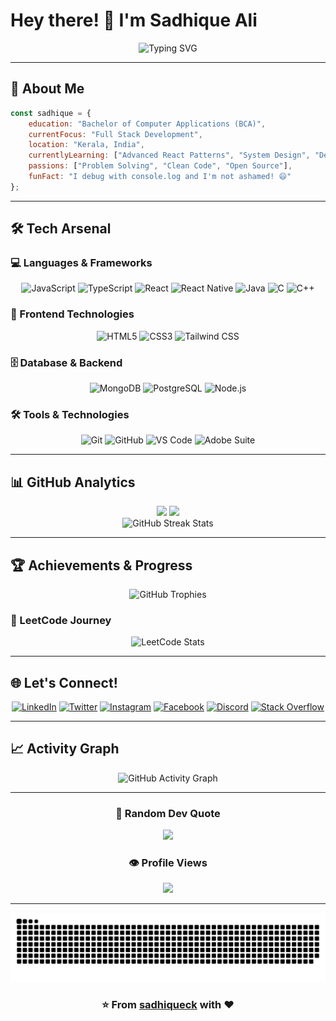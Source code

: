 # Hey there! 👋 I'm Sadhique Ali

<div align="center">
  <img src="https://readme-typing-svg.herokuapp.com?font=Fira+Code&pause=1000&color=00D4FF&center=true&vCenter=true&width=435&lines=Full+Stack+Developer;BCA+Graduate;Always+Learning+New+Tech;Code+%7C+Create+%7C+Innovate" alt="Typing SVG" />
</div>

---

## 🚀 About Me

```javascript
const sadhique = {
    education: "Bachelor of Computer Applications (BCA)",
    currentFocus: "Full Stack Development",
    location: "Kerala, India",
    currentlyLearning: ["Advanced React Patterns", "System Design", "DevOps"],
    passions: ["Problem Solving", "Clean Code", "Open Source"],
    funFact: "I debug with console.log and I'm not ashamed! 😄"
};
```

---

## 🛠️ Tech Arsenal

### 💻 Languages & Frameworks
<div align="center">

![JavaScript](https://img.shields.io/badge/JavaScript-F7DF1E?style=for-the-badge&logo=javascript&logoColor=black)
![TypeScript](https://img.shields.io/badge/TypeScript-007ACC?style=for-the-badge&logo=typescript&logoColor=white)
![React](https://img.shields.io/badge/React-20232A?style=for-the-badge&logo=react&logoColor=61DAFB)
![React Native](https://img.shields.io/badge/React_Native-20232A?style=for-the-badge&logo=react&logoColor=61DAFB)
![Java](https://img.shields.io/badge/Java-ED8B00?style=for-the-badge&logo=openjdk&logoColor=white)
![C](https://img.shields.io/badge/C-00599C?style=for-the-badge&logo=c&logoColor=white)
![C++](https://img.shields.io/badge/C++-00599C?style=for-the-badge&logo=c%2B%2B&logoColor=white)

</div>

### 🎨 Frontend Technologies
<div align="center">

![HTML5](https://img.shields.io/badge/HTML5-E34F26?style=for-the-badge&logo=html5&logoColor=white)
![CSS3](https://img.shields.io/badge/CSS3-1572B6?style=for-the-badge&logo=css3&logoColor=white)
![Tailwind CSS](https://img.shields.io/badge/Tailwind_CSS-38B2AC?style=for-the-badge&logo=tailwind-css&logoColor=white)

</div>

### 🗄️ Database & Backend
<div align="center">

![MongoDB](https://img.shields.io/badge/MongoDB-4EA94B?style=for-the-badge&logo=mongodb&logoColor=white)
![PostgreSQL](https://img.shields.io/badge/PostgreSQL-316192?style=for-the-badge&logo=postgresql&logoColor=white)
![Node.js](https://img.shields.io/badge/Node.js-43853D?style=for-the-badge&logo=node.js&logoColor=white)

</div>

### 🛠️ Tools & Technologies
<div align="center">

![Git](https://img.shields.io/badge/Git-F05032?style=for-the-badge&logo=git&logoColor=white)
![GitHub](https://img.shields.io/badge/GitHub-100000?style=for-the-badge&logo=github&logoColor=white)
![VS Code](https://img.shields.io/badge/VS_Code-0078D4?style=for-the-badge&logo=visual%20studio%20code&logoColor=white)
![Adobe Suite](https://img.shields.io/badge/Adobe%20Suite-FF0000?style=for-the-badge&logo=adobe&logoColor=white)

</div>

---

## 📊 GitHub Analytics

<div align="center">
  <img height="180em" src="https://github-readme-stats.vercel.app/api?username=sadhiqueck&show_icons=true&theme=tokyonight&include_all_commits=true&count_private=true&hide_border=true&bg_color=0D1117&title_color=00D4FF&icon_color=00D4FF&text_color=FFFFFF"/>
  <img height="180em" src="https://github-readme-stats.vercel.app/api/top-langs/?username=sadhiqueck&layout=compact&langs_count=8&theme=tokyonight&hide_border=true&bg_color=0D1117&title_color=00D4FF&text_color=FFFFFF"/>
</div>

<div align="center">
  <img src="https://github-readme-streak-stats.herokuapp.com/?user=sadhiqueck&theme=tokyonight&hide_border=true&background=0D1117&stroke=00D4FF&ring=00D4FF&fire=00D4FF&currStreakLabel=00D4FF" alt="GitHub Streak Stats"/>
</div>

---

## 🏆 Achievements & Progress

<div align="center">
  <img src="https://github-profile-trophy.vercel.app/?username=sadhiqueck&theme=tokyonight&no-frame=true&no-bg=true&margin-w=4&margin-h=4" alt="GitHub Trophies"/>
</div>

### 🧠 LeetCode Journey
<div align="center">
  <img src="https://leetcard.jacoblin.cool/sadhique?theme=dark&font=Nunito&ext=contest" alt="LeetCode Stats"/>
</div>

---

## 🌐 Let's Connect!

<div align="center">

[![LinkedIn](https://img.shields.io/badge/LinkedIn-0077B5?style=for-the-badge&logo=linkedin&logoColor=white)](https://linkedin.com/in/sadhique-ali-ck)
[![Twitter](https://img.shields.io/badge/Twitter-1DA1F2?style=for-the-badge&logo=twitter&logoColor=white)](https://x.com/Sadhique_ck)
[![Instagram](https://img.shields.io/badge/Instagram-E4405F?style=for-the-badge&logo=instagram&logoColor=white)](https://instagram.com/_sq_ck_)
[![Facebook](https://img.shields.io/badge/Facebook-1877F2?style=for-the-badge&logo=facebook&logoColor=white)](https://facebook.com/sadhiquekpz)
[![Discord](https://img.shields.io/badge/Discord-7289DA?style=for-the-badge&logo=discord&logoColor=white)](https://discord.gg/sadhique#5376)
[![Stack Overflow](https://img.shields.io/badge/Stack_Overflow-FE7A16?style=for-the-badge&logo=stack-overflow&logoColor=white)](https://stackoverflow.com/users/Sadhique)

</div>

---

## 📈 Activity Graph

<div align="center">
  <img src="https://github-readme-activity-graph.vercel.app/graph?username=sadhiqueck&theme=tokyo-night&hide_border=true&bg_color=0D1117&color=00D4FF&line=00D4FF&point=FFFFFF" alt="GitHub Activity Graph"/>
</div>

---

<div align="center">
  
### 💭 Random Dev Quote
![](https://quotes-github-readme.vercel.app/api?type=horizontal&theme=tokyonight)

### 👁️ Profile Views
![](https://komarev.com/ghpvc/?username=sadhiqueck&color=00D4FF&style=for-the-badge)

</div>

---

<div align="center">
  <img src="https://raw.githubusercontent.com/platane/snk/output/github-contribution-grid-snake-dark.svg" alt="Snake animation" />
</div>

<div align="center">
  <h3>⭐ From <a href="https://github.com/sadhiqueck">sadhiqueck</a> with ❤️</h3>
</div>
